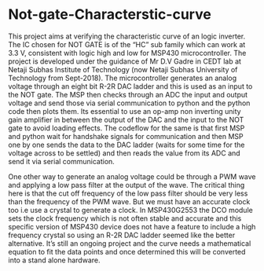 # Not-gate-Characterstic-curve
This project aims at verifying the characteristic curve of an logic inverter. 
The IC chosen for NOT GATE is of the “HC” sub family which can work at 3.3 V, consistent with logic high and low for MSP430 microcontroller.
The project is developed under the guidance of Mr D.V Gadre in CEDT lab at Netaji Subhas Institute of Technology (now Netaji Subhas University of Technology from Sept-2018).
The microcontroller generates an analog voltage through an  eight bit R-2R DAC ladder and this is used as an input to the NOT gate. 
The MSP then checks through an ADC the input and output voltage and send those via serial communication to python and the python code then plots them.
Its essential to use an op-amp non inverting unity gain amplifier in between the output of the DAC and the input to the NOT gate to avoid loading effects. 
The codeflow for the same is that first MSP and python wait for handshake signals for communication and then MSP one by one sends the data to the DAC ladder (waits for some time for the voltage across to be settled) and then reads the value from its ADC and send it via serial communication. 

One other way to generate an analog voltage could be through a PWM wave and applying a low pass filter at the output of the wave. The critical thing here is that the cut off frequency of the low pass filter should be very less than the frequency of the PWM wave. But we must have an accurate clock too i.e use a crystal to generate a clock. In MSP430G2553 the DCO module sets the clock frequency which is not often stable and accurate and this specific version of MSP430 device does not have a feature to include a high frequency crystal so using an R-2R DAC ladder seemed like the better alternative.
It’s still an ongoing project and the curve needs a mathematical equation to fit the data points and once determined this will be converted into a stand alone hardware.  
